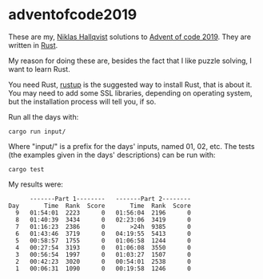 # adventofcode2019
These are my, [Niklas Hallqvist](https://github.com/niklasha) solutions to
[Advent of code 2019](https://adventofcode.com/2019).
They are written in [Rust](https://rust-lang.org).

My reason for doing these are, besides the fact that I like puzzle solving, I want to learn Rust.

You need Rust, [rustup](https://rustup.rs/) is the suggested way to install Rust, that is about it.  You may need to add some SSL libraries, depending on operating system, but the installation process will tell you, if so.

Run all the days with:
```
cargo run input/
```

Where "input/" is a prefix for the days' inputs, named 01, 02, etc.
The tests (the examples given in the days' descriptions) can be run with:
```
cargo test
```

My results were:
```
      -------Part 1--------   -------Part 2--------
Day       Time  Rank  Score       Time  Rank  Score
  9   01:54:01  2223      0   01:56:04  2196      0
  8   01:40:39  3434      0   02:23:06  3419      0
  7   01:16:23  2386      0       >24h  9385      0
  6   01:43:46  3719      0   04:19:55  5413      0
  5   00:58:57  1755      0   01:06:58  1244      0
  4   00:27:54  3193      0   01:06:08  3550      0
  3   00:56:54  1997      0   01:03:27  1507      0
  2   00:42:23  3020      0   00:54:01  2538      0
  1   00:06:31  1090      0   00:19:58  1246      0
```
